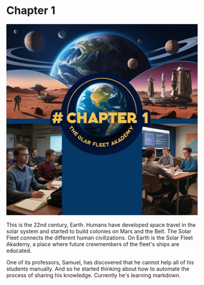 # Chapter 1

![](https://github.com/Play2LearnAgain/hello-oer-world/blob/main/Leonardo_Phoenix_Chapter_1This_is_the_22nd_century_Earth_Huma_0_no_text.jpg?raw=true)

This is the 22nd century, Earth. Humans have developed space travel in the solar system and started to build colonies on Mars and the Belt. The Solar Fleet connects the different human civilizations. On Earth is the Solar Fleet Akademy, a place where future crewmembers of the fleet's ships are educated.


One of its professors, Samuel, has discovered that he cannot help all of his students manually. And so he started thinking about how to automate the process of sharing his knowledge. Currently he's learning markdown.
